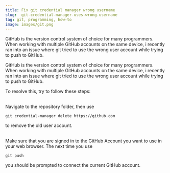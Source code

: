 ```yaml
---
title: Fix git credential manager wrong username
slug:  git-credential-manager-uses-wrong-username
tag: git, programming, how-to
image: images/git.png
---
```


GitHub is the version control system of choice for many programmers. When working with multiple GitHub accounts on the same device, i recently ran into an issue where git tried to use the wrong user account while trying to push to GitHub.

<!--more-->
GitHub is the version control system of choice for many programmers. When working with multiple GitHub accounts on the same device, i recently ran into an issue where git tried to use the wrong user account while trying to push to GitHub.

To resolve this, try to follow these steps:

<br />
Navigate to the repository folder, then use 

```git credential-manager delete https://github.com```

to remove the old user account.

<br />
Make sure that you are signed in to the GitHub Account you want to use in your web browser. The next time you use 

```git push```

you should be prompted to connect the current GitHub account.